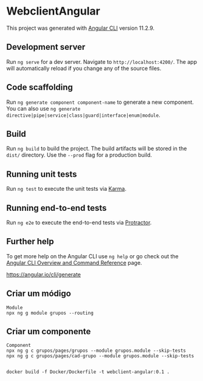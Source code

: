 # WebclientAngular

This project was generated with [Angular CLI](https://github.com/angular/angular-cli) version 11.2.9.

## Development server

Run `ng serve` for a dev server. Navigate to `http://localhost:4200/`. The app will automatically reload if you change any of the source files.

## Code scaffolding

Run `ng generate component component-name` to generate a new component. You can also use `ng generate directive|pipe|service|class|guard|interface|enum|module`.

## Build

Run `ng build` to build the project. The build artifacts will be stored in the `dist/` directory. Use the `--prod` flag for a production build.

## Running unit tests

Run `ng test` to execute the unit tests via [Karma](https://karma-runner.github.io).

## Running end-to-end tests

Run `ng e2e` to execute the end-to-end tests via [Protractor](http://www.protractortest.org/).

## Further help

To get more help on the Angular CLI use `ng help` or go check out the [Angular CLI Overview and Command Reference](https://angular.io/cli) page.

https://angular.io/cli/generate


## Criar um módigo
```
Module
npx ng g module grupos --routing

```

## Criar um componente
```
Component
npx ng g c grupos/pages/grupos --module grupos.module --skip-tests
npx ng g c grupos/pages/cad-grupo --module grupos.module --skip-tests


```


```
docker build -f Docker/Dockerfile -t webclient-angular:0.1 .
 
```